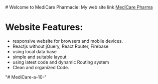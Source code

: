 ﻿﻿# Welcome to MediCare  Pharmacie!
My web site link [MediCare Pharma](https://medi-care10.web.app/)
# Website Features:

 - responsive website for browsers and mobile devices.
 - Reactjs without jQuery, React Router, Firebase
 - using local data base
 - simple and suitable layout
 - using latest code and dynamic Routing system
 - Clean and organized Code.


"# MediCare-a-10-" 
